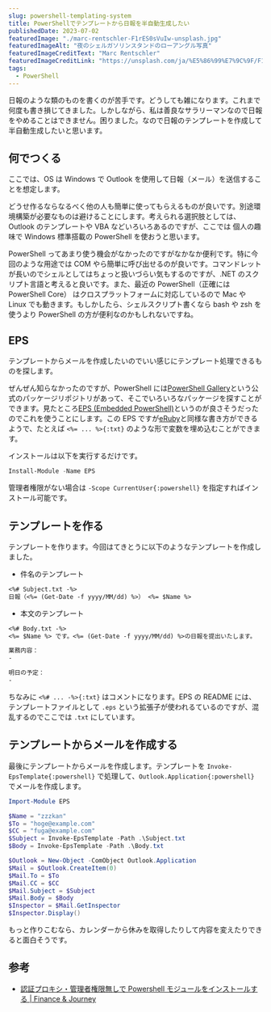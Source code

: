 ```yaml
---
slug: powershell-templating-system
title: PowerShellでテンプレートから日報を半自動生成したい
publishedDate: 2023-07-02
featuredImage: "./marc-rentschler-F1rES0sVuIw-unsplash.jpg"
featuredImageAlt: "夜のシェルガソリンスタンドのローアングル写真"
featuredImageCreditText: "Marc Rentschler"
featuredImageCreditLink: "https://unsplash.com/ja/%E5%86%99%E7%9C%9F/F1rES0sVuIw"
tags:
  - PowerShell
---
```


日報のような類のものを書くのが苦手です。どうしても雑になります。これまで何度も書き損じてきました。しかしながら、私は善良なサラリーマンなので日報をやめることはできません。困りました。なので日報のテンプレートを作成して半自動生成したいと思います。

## 何でつくる

ここでは、OS は Windows で Outlook を使用して日報（メール）を送信することを想定します。

どうせ作るならなるべく他の人も簡単に使ってもらえるものが良いです。別途環境構築が必要なものは避けることにします。考えられる選択肢としては、Outlook のテンプレートや VBA などいろいろあるのですが、ここでは 個人の趣味で Windows 標準搭載の PowerShell を使おうと思います。

PowerShell ってあまり使う機会がなかったのですがなかなか便利です。特に今回のような用途では COM やら簡単に呼び出せるのが良いです。コマンドレットが長いのでシェルとしてはちょっと扱いづらい気もするのですが、.NET のスクリプト言語と考えると良いです。また、最近の PowerShell（正確には PowerShell Core） はクロスプラットフォームに対応しているので Mac や Linux でも動きます。もしかしたら、シェルスクリプト書くなら bash や zsh を使うより PowerShell の方が便利なのかもしれないですね。

## EPS

テンプレートからメールを作成したいのでいい感じにテンプレート処理できるものを探します。

ぜんぜん知らなかったのですが、PowerShell には[PowerShell Gallery](https://www.powershellgallery.com/)という公式のパッケージリポジトリがあって、そこでいろいろなパッケージを探すことができます。見たところ[EPS (Embedded PowerShell)](https://www.powershellgallery.com/packages/EPS)というのが良さそうだったのでこれを使うことにします。この EPS ですが[eRuby](https://ja.wikipedia.org/wiki/ERuby)と同様な書き方ができるようで、たとえば `<%= ... %>{:txt}` のような形で変数を埋め込むことができます。

インストールは以下を実行するだけです。

```powershell
Install-Module -Name EPS
```

管理者権限がない場合は `-Scope CurrentUser{:powershell}` を指定すればインストール可能です。

## テンプレートを作る

テンプレートを作ります。今回はてきとうに以下のようなテンプレートを作成しました。

- 件名のテンプレート

```txt
<%# Subject.txt -%>
日報（<%= (Get-Date -f yyyy/MM/dd) %>） <%= $Name %>
```

- 本文のテンプレート

```txt
<%# Body.txt -%>
<%= $Name %> です。<%= (Get-Date -f yyyy/MM/dd) %>の日報を提出いたします。

業務内容：
-

明日の予定：
-

```

ちなみに `<%# ... -%>{:txt}` はコメントになります。EPS の README には、テンプレートファイルとして `.eps` という拡張子が使われるているのですが、混乱するのでここでは `.txt` にしています。

## テンプレートからメールを作成する

最後にテンプレートからメールを作成します。テンプレートを `Invoke-EpsTemplate{:powershell}` で処理して、`Outlook.Application{:powershell}` でメールを作成します。

```powershell
Import-Module EPS

$Name = "zzzkan"
$To = "hoge@example.com"
$CC = "fuga@example.com"
$Subject = Invoke-EpsTemplate -Path .\Subject.txt
$Body = Invoke-EpsTemplate -Path .\Body.txt

$Outlook = New-Object -ComObject Outlook.Application
$Mail = $Outlook.CreateItem(0)
$Mail.To = $To
$Mail.CC = $CC
$Mail.Subject = $Subject
$Mail.Body = $Body
$Inspector = $Mail.GetInspector
$Inspector.Display()
```

もっと作りこむなら、カレンダーから休みを取得したりして内容を変えたりできると面白そうです。

## 参考

- [認証プロキシ・管理者権限無しで Powershell モジュールをインストールする | Finance & Journey](https://f-journey.com/it/install-module-from-psgallery-behind-authentication-proxy-without-administrator-privileges/)
